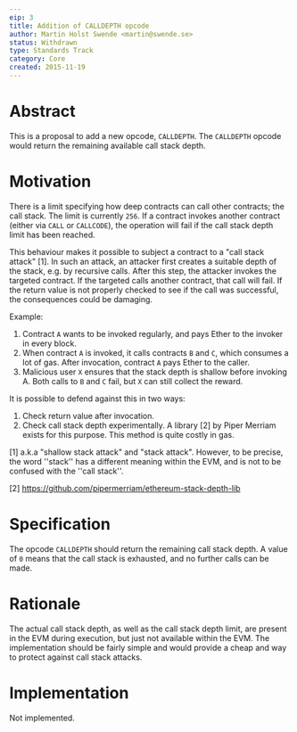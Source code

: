 ```yaml
---
eip: 3
title: Addition of CALLDEPTH opcode
author: Martin Holst Swende <martin@swende.se>
status: Withdrawn
type: Standards Track
category: Core
created: 2015-11-19
---
```


# Abstract

This is a proposal to add a new opcode, `CALLDEPTH`. The `CALLDEPTH` opcode would return the remaining available call stack depth.

# Motivation

There is a limit specifying how deep contracts can call other contracts; the call stack. The limit is currently `256`. If a contract invokes another contract (either via `CALL` or `CALLCODE`), the operation will fail if the call stack depth limit has been reached.

This behaviour makes it possible to subject a contract to a "call stack attack" [1]. In such an attack, an attacker first creates a suitable depth of the stack, e.g. by recursive calls. After this step, the attacker invokes the targeted contract. If the targeted calls another contract, that call will fail. If the return value is not properly checked to see if the call was successful, the consequences could be damaging.

Example:

1. Contract `A` wants to be invoked regularly, and pays Ether to the invoker in every block.
2. When contract `A` is invoked, it calls contracts `B` and `C`, which consumes a lot of gas. After invocation, contract `A` pays Ether to the caller.
3. Malicious user `X` ensures that the stack depth is shallow before invoking A. Both calls to `B` and `C` fail, but `X` can still collect the reward.

It is possible to defend against this in two ways:

1. Check return value after invocation.
2. Check call stack depth experimentally. A library [2] by Piper Merriam exists for this purpose. This method is quite costly in gas.


[1] a.k.a "shallow stack attack" and "stack attack". However, to be precise, the word ''stack'' has a different meaning within the EVM, and is not to be confused with the ''call stack''.

[2] https://github.com/pipermerriam/ethereum-stack-depth-lib

# Specification

The opcode `CALLDEPTH` should return the remaining call stack depth. A value of `0` means that the call stack is exhausted, and no further calls can be made.

# Rationale

The actual call stack depth, as well as the call stack depth limit, are present in the EVM during execution, but just not available within the EVM. The implementation should be fairly simple and would provide a cheap and way to protect against call stack attacks.

# Implementation

Not implemented.
